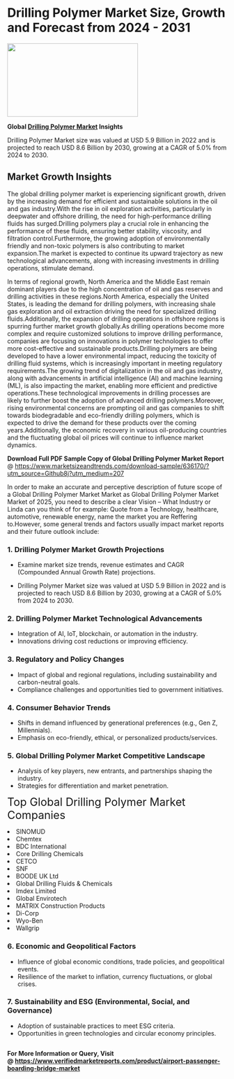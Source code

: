 <H1>Drilling Polymer Market Size, Growth and Forecast from 2024 - 2031</H1><img class="aligncenter size-medium wp-image-584254" src="https://thirdeyenews.in/wp-content/uploads/2024/09/Global-Market-Research-300x168.jpeg" alt="" width="300" height="168" /><p><strong>Global&nbsp;<a href="https://www.marketsizeandtrends.com/download-sample/636170/?utm_source=Github8j?utm_medium=207">Drilling Polymer Market</a> Insights</strong></p><p>Drilling Polymer Market size was valued at USD 5.9 Billion in 2022 and is projected to reach USD 8.6 Billion by 2030, growing at a CAGR of 5.0% from 2024 to 2030.</p><p><h2>Market Growth Insights</h2> <p>The global drilling polymer market is experiencing significant growth, driven by the increasing demand for efficient and sustainable solutions in the oil and gas industry.With the rise in oil exploration activities, particularly in deepwater and offshore drilling, the need for high-performance drilling fluids has surged.Drilling polymers play a crucial role in enhancing the performance of these fluids, ensuring better stability, viscosity, and filtration control.Furthermore, the growing adoption of environmentally friendly and non-toxic polymers is also contributing to market expansion.The market is expected to continue its upward trajectory as new technological advancements, along with increasing investments in drilling operations, stimulate demand.</p> <p>In terms of regional growth, North America and the Middle East remain dominant players due to the high concentration of oil and gas reserves and drilling activities in these regions.North America, especially the United States, is leading the demand for drilling polymers, with increasing shale gas exploration and oil extraction driving the need for specialized drilling fluids.Additionally, the expansion of drilling operations in offshore regions is spurring further market growth globally.As drilling operations become more complex and require customized solutions to improve drilling performance, companies are focusing on innovations in polymer technologies to offer more cost-effective and sustainable products.Drilling polymers are being developed to have a lower environmental impact, reducing the toxicity of drilling fluid systems, which is increasingly important in meeting regulatory requirements.The growing trend of digitalization in the oil and gas industry, along with advancements in artificial intelligence (AI) and machine learning (ML), is also impacting the market, enabling more efficient and predictive operations.These technological improvements in drilling processes are likely to further boost the adoption of advanced drilling polymers.Moreover, rising environmental concerns are prompting oil and gas companies to shift towards biodegradable and eco-friendly drilling polymers, which is expected to drive the demand for these products over the coming years.Additionally, the economic recovery in various oil-producing countries and the fluctuating global oil prices will continue to influence market dynamics.<p><span class=""><strong>Download Full PDF Sample Copy of Global Drilling Polymer Market Report</strong> @ <a href="https://www.marketsizeandtrends.com/download-sample/636170/?utm_source=Github8j?utm_medium=207" target="_blank">https://www.marketsizeandtrends.com/download-sample/636170/?utm_source=Github8j?utm_medium=207</a></span></p><p>In order to make an accurate and perceptive description of future scope of a Global&nbsp;Drilling Polymer Market Market as Global&nbsp;Drilling Polymer Market Market of 2025, you need to describe a clear Vision &ndash; What Industry or Linda can you think of for example: Quote from a Technology, healthcare, automotive, renewable energy, name the market you are Reffering to.However, some general trends and factors usually impact market reports and their future outlook include:</p><h3>1.&nbsp;<strong>Drilling Polymer Market Growth Projections</strong></h3><ul><li>Examine market size trends, revenue estimates and CAGR (Compounded Annual Growth Rate) projections.</li><li><p>Drilling Polymer Market size was valued at USD 5.9 Billion in 2022 and is projected to reach USD 8.6 Billion by 2030, growing at a CAGR of 5.0% from 2024 to 2030.</p></li></ul><h3>2.&nbsp;<strong>Drilling Polymer Market Technological Advancements</strong></h3><ul><li>Integration of AI, IoT, blockchain, or automation in the industry.</li><li>Innovations driving cost reductions or improving efficiency.</li></ul><h3>3.&nbsp;<strong>Regulatory and Policy Changes</strong></h3><ul><li>Impact of global and regional regulations, including sustainability and carbon-neutral goals.</li><li>Compliance challenges and opportunities tied to government initiatives.</li></ul><h3>4.&nbsp;<strong>Consumer Behavior Trends</strong></h3><ul><li>Shifts in demand influenced by generational preferences (e.g., Gen Z, Millennials).</li><li>Emphasis on eco-friendly, ethical, or personalized products/services.</li></ul><h3>5.&nbsp;<strong>Global Drilling Polymer Market Competitive Landscape</strong></h3><ul><li>Analysis of key players, new entrants, and partnerships shaping the industry.</li><li>Strategies for differentiation and market penetration.</li></ul><p data-pm-slice="1 1 []"><span style="color: inherit; font-family: inherit; font-size: 25px;">Top Global Drilling Polymer Market Companies</span></p><div class="" data-test-id=""><p><li>SINOMUD</li><li> Chemtex</li><li> BDC International</li><li> Core Drilling Chemicals</li><li> CETCO</li><li> SNF</li><li> BOODE UK Ltd</li><li> Global Drilling Fluids & Chemicals</li><li> Imdex Limited</li><li> Global Envirotech</li><li> MATRIX Construction Products</li><li> Di-Corp</li><li> Wyo-Ben</li><li> Wallgrip</li></p></div><h3>6.&nbsp;<strong>Economic and Geopolitical Factors</strong></h3><ul><li>Influence of global economic conditions, trade policies, and geopolitical events.</li><li>Resilience of the market to inflation, currency fluctuations, or global crises.</li></ul><h3>7.&nbsp;<strong>Sustainability and ESG (Environmental, Social, and Governance)</strong></h3><ul><li>Adoption of sustainable practices to meet ESG criteria.</li><li>Opportunities in green technologies and circular economy principles.</li></ul><h2><strong style="font-size: 14px;">For More Information or Query, Visit @&nbsp;</strong><a style="background-color: #ffffff; font-size: 14px;" href="https://www.marketsizeandtrends.com/report/drilling-polymer-market/" target="_blank">https://www.verifiedmarketreports.com/product/airport-passenger-boarding-bridge-market</a></h2>